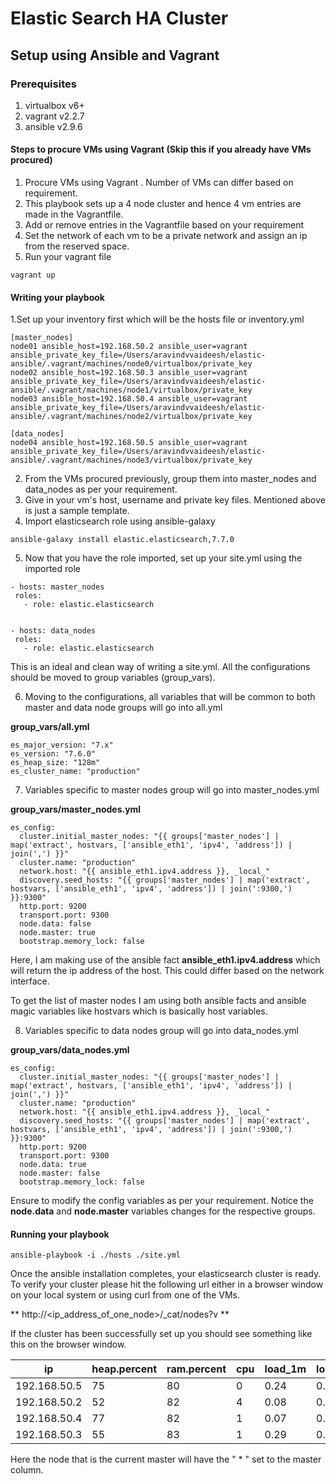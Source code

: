 # Elastic Search HA Cluster

## Setup using Ansible and Vagrant

### Prerequisites
1. virtualbox v6+
2. vagrant v2.2.7
3. ansible v2.9.6

#### Steps to procure VMs using Vagrant (Skip this if you already have VMs procured)
1. Procure VMs using Vagrant . Number of VMs can differ based on requirement.
2. This playbook sets up a 4 node cluster and hence 4 vm entries are made in the Vagrantfile.
3. Add or remove entries in the Vagrantfile based on your requirement
4. Set the network of each vm to be a private network and assign an ip from the reserved space.
5. Run your vagrant file

```
vagrant up
```

#### Writing your playbook
1.Set up your inventory first which will be the hosts file or inventory.yml

```
[master_nodes]
node01 ansible_host=192.168.50.2 ansible_user=vagrant ansible_private_key_file=/Users/aravindvvaideesh/elastic-ansible/.vagrant/machines/node0/virtualbox/private_key
node02 ansible_host=192.168.50.3 ansible_user=vagrant ansible_private_key_file=/Users/aravindvvaideesh/elastic-ansible/.vagrant/machines/node1/virtualbox/private_key
node03 ansible_host=192.168.50.4 ansible_user=vagrant ansible_private_key_file=/Users/aravindvvaideesh/elastic-ansible/.vagrant/machines/node2/virtualbox/private_key

[data_nodes]
node04 ansible_host=192.168.50.5 ansible_user=vagrant ansible_private_key_file=/Users/aravindvvaideesh/elastic-ansible/.vagrant/machines/node3/virtualbox/private_key
```
2. From the VMs procured previously, group them into master_nodes and data_nodes as per your requirement.
3. Give in your vm's host, username and private key files. Mentioned above is just a sample template.
4. Import elasticsearch role using ansible-galaxy

```
ansible-galaxy install elastic.elasticsearch,7.7.0
```

5. Now that you have the role imported, set up your site.yml using the imported role

 ```
 - hosts: master_nodes
  roles:
    - role: elastic.elasticsearch


- hosts: data_nodes
  roles:
    - role: elastic.elasticsearch
 ```
 
 This is an ideal and clean way of writing a site.yml. All the configurations should be moved to group variables (group_vars).
 
 6. Moving to the configurations, all variables that will be common to both master and data node groups will go into all.yml
 
**group_vars/all.yml**
```
es_major_version: "7.x"
es_version: "7.6.0"
es_heap_size: "128m"
es_cluster_name: "production"

```

7. Variables specific to master nodes group will go into master_nodes.yml

**group_vars/master_nodes.yml**
```
es_config:
  cluster.initial_master_nodes: "{{ groups['master_nodes'] | map('extract', hostvars, ['ansible_eth1', 'ipv4', 'address']) | join(',') }}"
  cluster.name: "production"
  network.host: "{{ ansible_eth1.ipv4.address }}, _local_"
  discovery.seed_hosts: "{{ groups['master_nodes'] | map('extract', hostvars, ['ansible_eth1', 'ipv4', 'address']) | join(':9300,') }}:9300"
  http.port: 9200
  transport.port: 9300
  node.data: false
  node.master: true
  bootstrap.memory_lock: false
 ```
 Here, I am making use of the ansible fact **ansible_eth1.ipv4.address** which will return the ip address of the host. This could differ based on the network interface.
 
 To get the list of master nodes I am using both ansible facts and ansible magic variables like hostvars which is basically host variables.
 
 8. Variables specific to data nodes group will go into data_nodes.yml
 
**group_vars/data_nodes.yml**
```
es_config:
  cluster.initial_master_nodes: "{{ groups['master_nodes'] | map('extract', hostvars, ['ansible_eth1', 'ipv4', 'address']) | join(',') }}"
  cluster.name: "production"
  network.host: "{{ ansible_eth1.ipv4.address }}, _local_"
  discovery.seed_hosts: "{{ groups['master_nodes'] | map('extract', hostvars, ['ansible_eth1', 'ipv4', 'address']) | join(':9300,') }}:9300"
  http.port: 9200
  transport.port: 9300
  node.data: true
  node.master: false
  bootstrap.memory_lock: false
 ```
 
Ensure to modify the config variables as per your requirement. Notice the **node.data** and **node.master** variables changes for the respective groups. 

#### Running your playbook

```
ansible-playbook -i ./hosts ./site.yml
```


Once the ansible installation completes, your elasticsearch cluster is ready. To verify your cluster please hit the following url either in a browser window on your local system or using curl from one of the VMs.

** http://<ip_address_of_one_node>/_cat/nodes?v **

If the cluster has been successfully set up you should see something like this on the browser window.


ip         | heap.percent | ram.percent | cpu | load_1m | load_5m | load_15m | node.role | master | name
---        |    ---       | ---         |    --- |  ---    |   ---   |  ---     |   ---     |    ---     |  --- |
192.168.50.5 |  75        |     80      |      0      |   0.24  |  0.15    |   0.06    |    dil |    -   |   node04
192.168.50.2 |     52     |     82      | 4  |    0.08 |   0.10 |    0.04 | ilm |    -  |     node01
192.168.50.4 |     77     |     82      | 1  |  0.07  |   0.09  |    0.04 | ilm |   *   |     node03
192.168.50.3 |     55     |     83 |   1 |    0.29 |   0.26 |  0.10 | ilm |   -   |    node02

Here the node that is the current master will have the " * " set to the master column.


 
